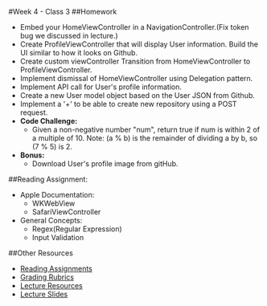 #Week 4 - Class 3
##Homework
* Embed your HomeViewController in a NavigationController.(Fix token bug we discussed in lecture.)
* Create ProfileViewController that will display User information. Build the UI similar to how it looks on Github.
* Create custom viewController Transition from HomeViewController to ProfileViewController.
* Implement dismissal of HomeViewController using Delegation pattern.
* Implement API call for User's profile information.
* Create a new User model object based on the User JSON from Github.
* Implement a '+' to be able to create new repository using a POST request.
* **Code Challenge:**
	* Given a non-negative number "num", return true if num is within 2 of a multiple of 10. Note: (a % b) is the remainder of dividing a by b, so (7 % 5) is 2.
* **Bonus:**
	* Download User's profile image from gitHub.

##Reading Assignment:
* Apple Documentation:
  * WKWebView
  * SafariViewController
* General Concepts:
  * Regex(Regular Expression)
  * Input Validation

##Other Resources
* [Reading Assignments](../../Resources/ra-grading-standard/)
* [Grading Rubrics](../../Resources/)
* [Lecture Resources](lecture/)
* [Lecture Slides](https://www.icloud.com/keynote/000lReqBJ1v41Z9NFhFkN3I8g#Week4_Day3)
